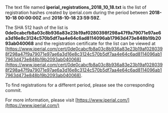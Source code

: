 The text file named **iperial_registrations_2018_10_18.txt** is the list of registration hashes created by iperial.com during the period between **2018-10-18 00:00:00Z** and **2018-10-18 23:59:59Z**.

The SHA 512 hash of the list is **0de0cabcfb8a03c8b936a83e23b19af0280398f298a47f9a79071e97ae6a3d16e8c3124c570b5df7aa4e64c6ad8114096ab17963d473e848b19b2093ab040068** and the registration certificate for the list can be viewed at [https://www.iperial.com/cert/0de0cabcfb8a03c8b936a83e23b19af0280398f298a47f9a79071e97ae6a3d16e8c3124c570b5df7aa4e64c6ad8114096ab17963d473e848b19b2093ab040068](https://www.iperial.com/cert/0de0cabcfb8a03c8b936a83e23b19af0280398f298a47f9a79071e97ae6a3d16e8c3124c570b5df7aa4e64c6ad8114096ab17963d473e848b19b2093ab040068).

To find registrations for a different period, please see the corresponding commit.

For more information, please visit [https://www.iperial.com/](https://www.iperial.com/)

